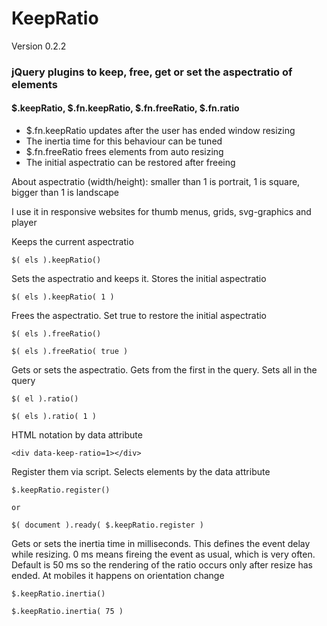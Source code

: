 # KeepRatio 
Version 0.2.2

### jQuery plugins to keep, free, get or set the aspectratio of elements
#### $.keepRatio, $.fn.keepRatio, $.fn.freeRatio, $.fn.ratio

- $.fn.keepRatio updates after the user has ended window resizing 
- The inertia time for this behaviour can be tuned
- $.fn.freeRatio frees elements from auto resizing
- The initial aspectratio can be restored after freeing

About aspectratio (width/height):
smaller than 1 is portrait, 1 is square, bigger than 1 is landscape

I use it in responsive websites for thumb menus, grids, svg-graphics and player


Keeps the current aspectratio
```
$( els ).keepRatio()

```
Sets the aspectratio and keeps it. Stores the initial aspectratio
```
$( els ).keepRatio( 1 )

```
Frees the aspectratio. Set true to restore the initial aspectratio
```
$( els ).freeRatio()

$( els ).freeRatio( true )

```
Gets or sets the aspectratio. Gets from the first in the query. Sets all in the query
```
$( el ).ratio()

$( els ).ratio( 1 )

```
HTML notation by data attribute
```
<div data-keep-ratio=1></div>

```
Register them via script. Selects elements by the data attribute
```
$.keepRatio.register()

or

$( document ).ready( $.keepRatio.register )

```
Gets or sets the inertia time in milliseconds. This defines the event delay while resizing. 0 ms means fireing the event as usual, which is very often.
Default is 50 ms so the rendering of the ratio occurs only after resize has ended. At mobiles it happens on orientation change

```
$.keepRatio.inertia()

$.keepRatio.inertia( 75 )

```